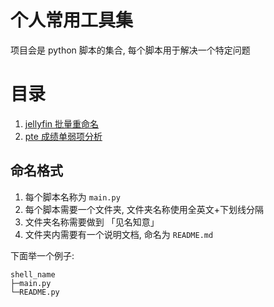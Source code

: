 # 个人常用工具集
项目会是 python 脚本的集合, 每个脚本用于解决一个特定问题

# 目录
1. [jellyfin 批量重命名](./jellyfin_renamer/)
2. [pte 成绩单弱项分析](./pte_analyzer/)

## 命名格式
1. 每个脚本名称为 `main.py`
2. 每个脚本需要一个文件夹, 文件夹名称使用全英文+下划线分隔
3. 文件夹名称需要做到 「见名知意」
4. 文件夹内需要有一个说明文档, 命名为 `README.md`

下面举一个例子:
```
shell_name
├─main.py
└─README.py
```